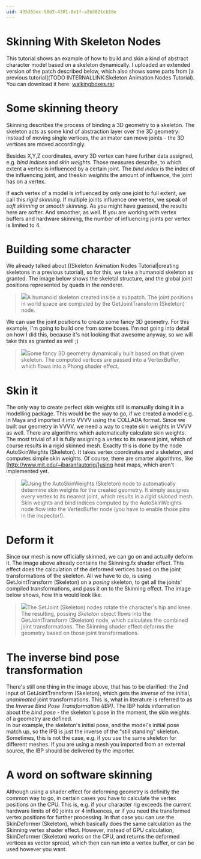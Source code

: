 ```yaml
---
uid: 435355ec-58d2-4381-8e1f-a2b5821cb18e
---
```


# Skinning With Skeleton Nodes


This tutorial shows an example of how to build and skin a kind of abstract character model based on a skeleton dynamically. I uploaded an extended version of the patch described below, which also shows some parts from [a previous tutorial](TODO INTERNALLINK:Skeleton Animation Nodes Tutorial). You can download it here: <a href="http://sagishi.zive.at/vvvvwiki/walkingboxes.rar" class="extURL" target="_blank">walkingboxes.rar</a>.</p>   

# Some skinning theory

Skinning describes the process of binding a 3D geometry to a skeleton. The skeleton acts as some kind of abstraction layer over the 3D geometry: instead of moving single vertices, the animator can move joints - the 3D vertices are moved accordingly.  

Besides X,Y,Z coordinates, every 3D vertex can have further data assigned, e.g. *bind indices* and *skin weights*. Those measures describe, to which extent a vertex is influenced by a certain joint. The *bind index* is the index of the influencing joint, and the*skin weight*is the amount of influence, the joint has on a vertex.  

If each vertex of a model is influenced by only one joint to full extent, we call this *rigid skinning*. If multiple joints influence one vertex, we speak of *soft skinning* or *smooth skinning*. As you might have guessed, the results here are softer. And smoother, as well. If you are working with vertex buffers and hardware skinning, the number of influencing joints per vertex is limited to 4.  

# Building some character

We already talked about ((Skeleton Animation Nodes Tutorial|creating skeletons in a previous tutorial), so for this, we take a humanoid skeleton as granted. The image below shows the skeletal structure, and the global joint positions represented by quads in the renderer.  

>![](~/img/skinning_example11_1.png "")A humanoid skeleton created inside a subpatch. The joint positions in world space are computed by the <span class="node">GetJointTransform (Skeleton)</span> node.  

We can use the joint positions to create some fancy 3D geometry. For this example, I'm going to build one from some boxes. I'm not going into detail on how I did this, because it's not looking that awesome anyway, so we will take this as granted as well ;)  

>![](~/img/skinning_example21.png "")Some fancy 3D geometry dynamically built based on that given skeleton. The computed vertices are passed into a VertexBuffer, which flows into a Phong shader effect.  

# Skin it

The only way to create perfect skin weights still is manually doing it in a modelling package. This would be the way to go, if we created a model e.g. in Maya and imported it into VVVV using the COLLADA format. Since we built our geometry in VVVV, we need a way to create skin weights in VVVV as well. There are algorithms which automatically calculate skin weights. The most trivial of all is fully assigning a vertex to its nearest joint, which of course results in a rigid skinned mesh. Exaclty this is done by the node <span class="node">AutoSkinWeights (Skeleton)</span>. It takes vertex coordinates and a skeleton, and computes simple skin weights. Of course, there are smarter algorithms, like [http://www.mit.edu/~ibaran/autorig/]using heat maps</a>, which aren't implemented yet.  

>![](~/img/skinning_example31.png "")Using the <span class="node">AutoSkinWeights (Skeleton)</span> node to automatically determine skin weights for the created geometry. It simply assignes every vertex to its nearest joint, which results in a *rigid skinned* mesh. Skin weights and bind indices computed by the AutoSkinWeights node flow into the VertexBuffer node (you have to enable those pins in the inspector!).  

# Deform it

Since our mesh is now officially skinned, we can go on and actually deform it. The image above already contains the Skinning.fx shader effect. This effect does the calculation of the deformed vertices based on the joint transformations of the skeleton. All we have to do, is using <span class="node">GetJointTransform (Skeleton)</span> on a *posing* skeleton, to get all the joints' compiled transformations, and pass it on to the Skinning effect. The image below shows, how this would look like.  

>![](~/img/skinning_example41.png "")The <span class="node">SetJoint (Skeleton)</span> nodes rotate the character\'s hip and knee. The resulting, possing *Skeleton* object flows into the <span class="node">GetJointTransform (Skeleton)</span> node, which calculates the combined joint transformations. The Skinning shader effect deforms the geometry based on those joint transformations.  

# The inverse bind pose transformation

There's still one thing in the image above, that has to be clarified: the 2nd input of <span class="node">GetJointTransform (Skeleton)</span>, which gets the *inverse* of the initial, *unanimated* joint transformations. This is, what in literature is referred to as the *Inverse Bind Pose Transformation (IBP)*. The IBP holds information about the *bind pose* - the skeleton's pose in the moment, the skin weights of a geometry are defined.  
In our example, the skeleton's initial pose, and the model's initial pose match up, so the IPB is just the inverse of the "still standing" skeleton. Sometimes, this is not the case, e.g. if you use the same skeleton for different meshes. If you are using a mesh you imported from an external source, the IBP should be delivered by the importer.  


# A word on software skinning

Although using a shader effect for deforming geometry is definitly the common way to go, in certain cases you have to calculate the vertex positions on the CPU. This is, e.g. if your character rig exceeds the current hardware limits of 60 joints or 4 influences, or if you need the transformed vertex positions for further processing. In that case you can use the <span class="node">SkinDeformer (Skeleton)</span>, which basically does the same calculation as the Skinning vertex shader effect. However, instead of GPU calculation, <span class="node">SkinDeformer (Skeleton)</span> works on the CPU, and returns the deformed vertices as vector spread, which then can run into a vertex buffer, or can be used however you want.  
